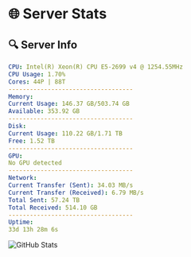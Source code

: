 # 🌐 Server Stats
## 🔍 Server Info
```yaml
CPU: Intel(R) Xeon(R) CPU E5-2699 v4 @ 1254.55MHz
CPU Usage: 1.70%
Cores: 44P | 88T
-----------------------------------
Memory:
Current Usage: 146.37 GB/503.74 GB
Available: 353.92 GB
-----------------------------------
Disk:
Current Usage: 110.22 GB/1.71 TB
Free: 1.52 TB
-----------------------------------
GPU:
No GPU detected
-----------------------------------
Network:
Current Transfer (Sent): 34.03 MB/s
Current Transfer (Received): 6.79 MB/s
Total Sent: 57.24 TB
Total Received: 514.10 GB
-----------------------------------
Uptime:
33d 13h 28m 6s
```
![GitHub Stats](https://img.shields.io/badge/Updated-2025-04-10_10:50:55-blue)